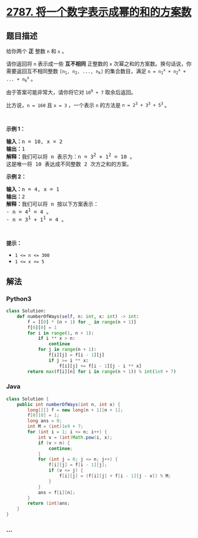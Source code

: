 # [2787. 将一个数字表示成幂的和的方案数](https://leetcode-cn.com/problems/ways-to-express-an-integer-as-sum-of-powers)

## 题目描述

<!-- 这里写题目描述 -->

<p>给你两个 <strong>正</strong>&nbsp;整数&nbsp;<code>n</code> 和&nbsp;<code>x</code>&nbsp;。</p>

<p>请你返回将<em>&nbsp;</em><code>n</code>&nbsp;表示成一些&nbsp;<strong>互不相同</strong>&nbsp;正整数的<em>&nbsp;</em><code>x</code>&nbsp;次幂之和的方案数。换句话说，你需要返回互不相同整数&nbsp;<code>[n<sub>1</sub>, n<sub>2</sub>, ..., n<sub>k</sub>]</code>&nbsp;的集合数目，满足&nbsp;<code>n = n<sub>1</sub><sup>x</sup> + n<sub>2</sub><sup>x</sup> + ... + n<sub>k</sub><sup>x</sup></code>&nbsp;。</p>

<p>由于答案可能非常大，请你将它对&nbsp;<code>10<sup>9</sup> + 7</code>&nbsp;取余后返回。</p>

<p>比方说，<code>n = 160</code> 且&nbsp;<code>x = 3</code>&nbsp;，一个表示&nbsp;<code>n</code>&nbsp;的方法是&nbsp;<code>n = 2<sup>3</sup> + 3<sup>3</sup> + 5<sup>3</sup></code><sup>&nbsp;</sup>。</p>

<p>&nbsp;</p>

<p><strong>示例 1：</strong></p>

<pre><b>输入：</b>n = 10, x = 2
<b>输出：</b>1
<b>解释：</b>我们可以将 n 表示为：n = 3<sup>2</sup> + 1<sup>2</sup> = 10 。
这是唯一将 10 表达成不同整数 2 次方之和的方案。
</pre>

<p><strong>示例 2：</strong></p>

<pre><b>输入：</b>n = 4, x = 1
<b>输出：</b>2
<b>解释：</b>我们可以将 n 按以下方案表示：
- n = 4<sup>1</sup> = 4 。
- n = 3<sup>1</sup> + 1<sup>1</sup> = 4 。
</pre>

<p>&nbsp;</p>

<p><strong>提示：</strong></p>

<ul>
	<li><code>1 &lt;= n &lt;= 300</code></li>
	<li><code>1 &lt;= x &lt;= 5</code></li>
</ul>


## 解法

<!-- 这里可写通用的实现逻辑 -->

<!-- tabs:start -->

### **Python3**

<!-- 这里可写当前语言的特殊实现逻辑 -->

```python
class Solution:
    def numberOfWays(self, n: int, x: int) -> int:
        f = [[0] * (n + 1) for _ in range(n + 1)]
        f[0][0] = 1
        for i in range(1, n + 1):
            if i ** x > n:
                continue
            for j in range(n + 1):
                f[i][j] = f[i - 1][j]
                if j >= i ** x:
                    f[i][j] += f[i - 1][j - i ** x]
        return max(f[i][n] for i in range(n + 1)) % int(1e9 + 7)
```

### **Java**

<!-- 这里可写当前语言的特殊实现逻辑 -->

```java
class Solution {
    public int numberOfWays(int n, int x) {
        long[][] f = new long[n + 1][n + 1];
        f[0][0] = 1;
        long ans = 0;
        int M = (int)1e9 + 7;
        for (int i = 1; i <= n; i++) {
            int v = (int)Math.pow(i, x);
            if (v > n) {
                continue;
            }
            for (int j = 0; j <= n; j++) {
                f[i][j] = f[i - 1][j];   
                if (v <= j) {
                    f[i][j] = (f[i][j] + f[i - 1][j - v]) % M;
                }
            }
            ans = f[i][n];
        }
        return (int)ans;
    }
}
```

### **...**

```

```

<!-- tabs:end -->

